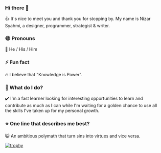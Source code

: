 ### Hi there 👋
👍 It's nice to meet you and thank you for stopping by. My name is Nizar Syahmi, a designer, programmer, strategist & writer.

### 😄 Pronouns
👨 He / His / Him

### ⚡ Fun fact 
🔥 I believe that "Knowledge is Power".

### 🌱 What do I do?
✔️ I'm a fast learner looking for interesting opportunities to learn and contribute as much as I can while I'm waiting for a golden chance to use all the skills I've taken up for my personal growth.

### ⭐ One line that describes me best? 
😺 An ambitious polymath that turn sins into virtues and vice versa.

[![trophy](https://github-profile-trophy.vercel.app/?username=nizarsyahmi37&theme=onedark)](https://github.com/ryo-ma/github-profile-trophy)

<!--
**nizarsyahmi37/nizarsyahmi37** is a ✨ _special_ ✨ repository because its `README.md` (this file) appears on your GitHub profile.

Here are some ideas to get you started:

- 🔭 I’m currently working on ...
- 🌱 I’m currently learning ...
- 👯 I’m looking to collaborate on ...
- 🤔 I’m looking for help with ...
- 💬 Ask me about ...
- 📫 How to reach me: ...
- 😄 Pronouns: ...
- ⚡ Fun fact: ...
-->
